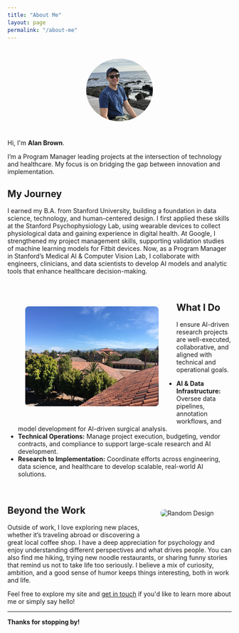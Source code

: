 ```yaml
---
title: "About Me" 
layout: page
permalink: "/about-me"
---
```


<img src="/assets/images/alan_b_casual.jpg" alt="Profile Picture" style="width:150px; border-radius:50%; display:block; margin:40px auto;"/>

Hi, I'm **Alan Brown**.

I’m a Program Manager leading projects at the intersection of technology and healthcare. My focus is on bridging the gap between innovation and implementation.

## My Journey

I earned my B.A. from Stanford University, building a foundation in data science, technology, and human-centered design. I first applied these skills at the Stanford Psychophysiology Lab, using wearable devices to collect physiological data and gaining experience in digital health. At Google, I strengthened my project management skills, supporting validation studies of machine learning models for Fitbit devices. Now, as a Program Manager in Stanford’s Medical AI & Computer Vision Lab, I collaborate with engineers, clinicians, and data scientists to develop AI models and analytic tools that enhance healthcare decision-making.

<br style="clear:both;" />
<img src="/assets/images/stanford.jpg" alt="Random Cityscape" style="float:left; margin:40px; max-width:300px; border-radius:8px;"/>

## What I Do

I ensure AI-driven research projects are well-executed, collaborative, and aligned with technical and operational goals.

- **AI & Data Infrastructure:** Oversee data pipelines, annotation workflows, and model development for AI-driven surgical analysis.
- **Technical Operations:** Manage project execution, budgeting, vendor contracts, and compliance to support large-scale research and AI development.
- **Research to Implementation:** Coordinate efforts across engineering, data science, and healthcare to develop scalable, real-world AI solutions.

<br style="clear:both;" />
<img src="/assets/images/panama.jpg" alt="Random Design" style="float:right; margin:40px; max-width:300px; border-radius:8px;"/>

## Beyond the Work

Outside of work, I love exploring new places, whether it’s traveling abroad or discovering a great local coffee shop. I have a deep appreciation for psychology and enjoy understanding different perspectives and what drives people. You can also find me hiking, trying new noodle restaurants, or sharing funny stories that remind us not to take life too seriously. I believe a mix of curiosity, ambition, and a good sense of humor keeps things interesting, both in work and life.

Feel free to explore my site and [get in touch](mailto:alanb@alumni.stanford.edu) if you'd like to learn more about me or simply say hello!

---

**Thanks for stopping by!**
